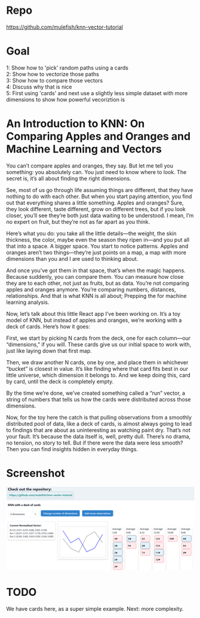 
# Repo
https://github.com/mulefish/knn-vector-tutorial

# Goal
1: Show how to 'pick' random paths using a cards   
2: Show how to vectorize those paths   
3: Show how to compare those vectors   
4: Discuss why that is nice  
5: First using 'cards' and next use a slightly less simple dataset with more dimensions to show how powerful vecoriztion is   

# An Introduction to KNN: On Comparing Apples and Oranges and Machine Learning and Vectors  

You can’t compare apples and oranges, they say. But let me tell you something: you absolutely can. You just need to know where to look. The secret is, it’s all about finding the right dimensions.   
  
See, most of us go through life assuming things are different, that they have nothing to do with each other. But when you start paying attention, you find out that everything shares a little something. Apples and oranges? Sure, they look different, taste different, grow on different trees, but if you look closer, you’ll see they’re both just data waiting to be understood. I mean, I’m no expert on fruit, but they’re not as far apart as you think.  
  
Here’s what you do: you take all the little details—the weight, the skin thickness, the color, maybe even the season they ripen in—and you put all that into a space. A bigger space. You start to notice patterns. Apples and oranges aren’t two things—they’re just points on a map, a map with more dimensions than you and I are used to thinking about.  
  
And once you’ve got them in that space, that’s when the magic happens. Because suddenly, you can compare them. You can measure how close they are to each other, not just as fruits, but as data. You’re not comparing apples and oranges anymore. You’re comparing numbers, distances, relationships. And that is what KNN is all about; Prepping the for machine learning analysis.
  
Now, let’s talk about this little React app I’ve been working on. It’s a toy model of KNN, but instead of apples and oranges, we’re working with a deck of cards. Here’s how it goes:  
  
First, we start by picking N cards from the deck, one for each column—our “dimensions,” if you will. These cards give us our initial space to work with, just like laying down that first map.  
  
Then, we draw another N cards, one by one, and place them in whichever “bucket” is closest in value. It’s like finding where that card fits best in our little universe, which dimension it belongs to. And we keep doing this, card by card, until the deck is completely empty.  
  
By the time we’re done, we’ve created something called a “run” vector, a string of numbers that tells us how the cards were distributed across those dimensions.  
  
Now, for the toy here the catch is that pulling observations from a smoothly distributed pool of data, like a deck of cards, is almost always going to lead to findings that are about as uninteresting as watching paint dry. That’s not your fault. It’s because the data itself is, well, pretty dull. There’s no drama, no tension, no story to tell. But if there were the data were less smooth? Then you can find insights hidden in everyday things. 








# Screenshot
![Description of the image](./screen_knn.png)

# TODO
We have cards here, as a super simple example. Next: more complexity. 